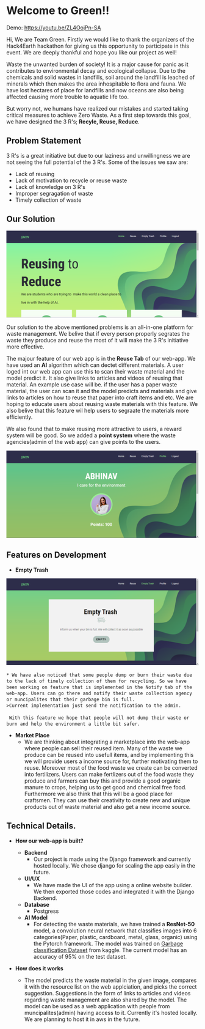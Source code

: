 # Welcome to Green!!
Demo: https://youtu.be/ZL4OojPn-SA

Hi, We are Team Green. Firstly we would like to thank the organizers of the Hack4Earth hackathon for giving us this opportunity to participate in this event. We are deeply thankful and hope you like our project as well!

Waste the unwanted burden of society! It is a major cause for panic as it contributes to environmental decay and ecological collapse. Due to the chemicals and solid wastes in landfills, soil around the landfill is leached of minerals which then makes the area inhospitable to flora and fauna. We have lost hectares of place for landfills and now oceans are also being affected causing more trouble to aquatic life too.

But worry not, we humans have realized our mistakes and started taking critical measures to achieve Zero Waste. As a first step towards this goal, we have designed the 3 R's; **Recyle, Reuse, Reduce**.

## Problem Statement

3 R's is a great initiative but due to our laziness and unwillingness we are not seeing the full potential of the 3 R's. Some of the issues we saw are:
* Lack of reusing
* Lack of motivation to recycle or reuse waste
* Lack of knowledge on 3 R's
* Improper segragation of waste
* Timely collection of waste

## Our Solution
![alt text](https://github.com/IamAbhinav03/Green_V3/blob/main/assets/home.jpg?raw=true)
<!-- https://github.com/[username]/[reponame]/blob/[branch]/image.jpg?raw=true -->

Our solution to the above mentioned problems is an all-in-one platform for waste management. We belive that if every person properly segrates the waste they produce and reuse the most of it will make the 3 R's initiative more effective. 

The majour feature of our web app is in the **Reuse Tab** of our web-app. We have used an **AI**  algorithm which can dectet different materials. A user loged int our web app can use this to scan their waste material and the model predict it. It also give links to articles and videos of reusing that material. An example use case will be. if the user has a paper waste material, the user can scan it and the model predicts and materials and give links to articles on how to reuse that paper into craft items and etc. We are hoping to educate users about reusing waste materials with this feature. We also belive that this feature wil help users to segraate the materials more efficiently.

We also found that to make reusing more attractive to users, a reward system will be good. So we added a **point system** where the waste agencies(admin of the web app) can give points to the users.

![alt text](https://github.com/IamAbhinav03/Green_V3/blob/main/assets/profile.jpg?raw=true)


## Features on Development

* **Empty Trash**

![alt text](https://github.com/IamAbhinav03/Green_V3/blob/main/assets/et.jpg?raw=true)

	* We have also noticed that some people dump or burn their waste due to the lack of timely collection of them for recycling. So we have been working on feature that is implemented in the Notify tab of the web-app. Users can go there and notify their waste collection agency or muncipalites that their garbage bin is full.
	>Current implementation just send the notification to the admin.
	
	 With this feature we hope that people will not dump their waste or burn and help the environment a little bit safer.
 
* **Market Place**
	* We are thinking about integrating a marketplace into the web-app where people can sell their reused item. Many of the waste we produce can be reused into usefull items, and by implementing this we will provide users a income source for, further motivating them to reuse. Moreover most of the food waste we create can be converted into fertilizers. Users can make fertlizers out of the food waste they produce and farmers can buy this and provide a good organic manure to crops, helping us to get good and chemical free food. Furthermore we also think that this will be a good place for craftsmen. They can use their creativity to create new and unique products out of waste material and also get a new income source.

## Technical Details.

* **How our web-app is built?**
	* **Backend**
		* Our project is made using the Django framework and currently hosted locally. We chose django for scaling the app easily in the future.
	* **UI/UX**
		* We have made the UI of the app using a online website builder. We then exported those codes and integrated it with the Django Backend.
	*  **Database**
		* Postgress
	* **AI Model**
		* For detecting the waste materials, we have trained a **ResNet-50** model, a convolution neural network that classifies images into 6 categories(Paper, plastic, cardboard, metal, glass, organic) using the Pytorch framework. The model was trained on [Garbage classification Dataset](https://www.kaggle.com/datasets/asdasdasasdas/garbage-classification) from kaggle. The current model has an accuracy of 95% on the test dataset.

* **How does it works**
	* The model predicts the waste material in the given image, compares it with the resource list on the web applciation, and picks the correct suggestion. Suggestions in the form of links to articles and videos regarding waste management are also shared by the model. The model can be used as a web application with people from muncipalites(admin) having access to it. Currently it's hosted locally. We are planning to host it in aws in the future.
